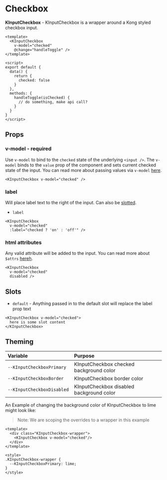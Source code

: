 # Checkbox

**KInputCheckbox** - KInputCheckbox is a wrapper around a Kong styled checkbox input.

<KCard>
  <KInputCheckbox slot="body" v-model="defaultChecked"/>
</KCard>

```vue
<template>
  <KInputCheckbox
    v-model="checked"
    @change="handleToggle" />
</template>

<script>
export default {
  data() {
    return {
      checked: false
    }
  },
  methods: {
    handleToggle(isChecked) {
      // do something, make api call?
    }
  }
}
</script>
```

## Props
### v-model - required
Use `v-model` to bind to the `checked` state of the underlying `<input />`. The
`v-model` binds to the `value` prop of the component and sets current checked
state of the input. You can read more about passing values via `v-model`
[here](https://vuejs.org/v2/guide/components.html#Using-v-model-on-Components).

```vue
<KInputCheckbox v-model="checked" />
```

### label

Will place label text to the right of the input. Can also be [slotted](#slots).

- `label`

```vue
<KInputCheckbox
  v-model="checked"
  :label="checked ? 'on' : 'off'" />
```

<KCard>
  <KInputCheckbox slot="body" v-model="labelPropChecked" :label="labelPropChecked ? 'on' : 'off'" />
</KCard>

### html attributes

Any valid attribute will be added to the input. You can read more about `$attrs` [hereh](https://vuejs.org/v2/api/#vm-attrs).

```vue
<KInputCheckbox
  v-model="checked"
  disabled />
```

<KCard>
  <KInputCheckbox slot="body" v-model="defaultChecked" disabled />
</KCard>

## Slots
- `default` - Anything passed in to the default slot will replace the label prop text

```vue
<KInputCheckbox v-model="checked">
  here is some slot content
</KInputCheckbox>
```

## Theming
| Variable | Purpose
|:-------- |:-------
| `--KInputCheckboxPrimary `| KInputCheckbox checked background color
| `--KInputCheckboxBorder `| KInputCheckbox border color
| `--KInputCheckboxDisabled `| KInputCheckbox disabled background color


An Example of changing the background color of KInputCheckbox to lime might look 
like:

> Note: We are scoping the overrides to a wrapper in this example

<template>
  <div class="KInputCheckbox-wrapper">
    <KInputCheckbox v-model="themeChecked"/>
  </div>
</template>

```vue
<template>
  <div class="KInputCheckbox-wrapper">
    <KInputCheckbox v-model="checked"/>
  </div>
</template>

<style>
.KInputCheckbox-wrapper {
  --KInputCheckboxPrimary: lime;
}
</style>
```

<style lang="scss">
.KInputCheckbox-wrapper {
  --KInputCheckboxPrimary: lime;
}
</style>

<script>
export default {
  data () {
    return {
      labelPropChecked: false,
      defaultChecked: false,
      themeChecked: true
    }
  }
}
</script>
